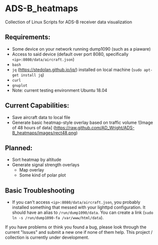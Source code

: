 # ADS-B_heatmaps
Collection of Linux Scripts for ADS-B receiver data visualization

## Requirements:
- Some device on your network running dump1090 (such as a piaware)
- Access to said device (default over port 8080, specifically `<ip>:8080/data/aircraft.json`)
- `bash`
- `jq` (https://stedolan.github.io/jq/) installed on local machine (`sudo apt-get install jq`)
- `curl`
- `gnuplot`
- Note: current testing environment Ubuntu 18.04

## Current Capabilities:
- Save aircraft data to local file
- Generate basic heatmap-style overlay based on traffic volume
![Image of 48 hours of data]
(https://raw.github.com/AD_Wright/ADS-B_heatmaps/images/rect48.png)

## Planned:
- Sort heatmap by altitude
- Generate signal strength overlays 
  - Map overlay
  - Some kind of polar plot
  
## Basic Troubleshooting
- If you can't access `<ip>:8080/data/aircraft.json`, you probably installed something that messed with your lighttpd configuration.  It should have an alias to `/run/dump1090/data`.  You can create a link (`sudo ln -s /run/dump1090-fa /var/www/html/data`).

If you have problems or think you found a bug, please look through the current "Issues" and submit a new one if none of them help.  This project / collection is currently under development.
